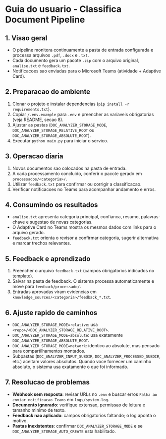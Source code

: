 # Guia do usuario - Classifica Document Pipeline

## 1. Visao geral
- O pipeline monitora continuamente a pasta de entrada configurada e processa arquivos `.pdf`, `.docx` e `.txt`.
- Cada documento gera um pacote `.zip` com o arquivo original, `analise.txt` e `feedback.txt`.
- Notificacoes sao enviadas para o Microsoft Teams (atividade + Adaptive Card).

## 2. Preparacao do ambiente
1. Clonar o projeto e instalar dependencias (`pip install -r requirements.txt`).
2. Copiar `/.env.example` para `.env` e preencher as variaveis obrigatorias (veja README, secao 8).
3. Ajustar as pastas (`DOC_ANALYZER_STORAGE_MODE`, `DOC_ANALYZER_STORAGE_RELATIVE_ROOT` ou `DOC_ANALYZER_STORAGE_ABSOLUTE_ROOT`).
4. Executar `python main.py` para iniciar o servico.

## 3. Operacao diaria
1. Novos documentos sao colocados na pasta de entrada.
2. A cada processamento concluido, conferir o pacote gerado em `processados/<categoria>/`.
3. Utilizar `feedback.txt` para confirmar ou corrigir a classificacao.
4. Verificar notificacoes no Teams para acompanhar andamento e erros.

## 4. Consumindo os resultados
- `analise.txt` apresenta categoria principal, confianca, resumo, palavras-chave e sugestao de novas categorias.
- O Adaptive Card no Teams mostra os mesmos dados com links para o arquivo gerado.
- `feedback.txt` orienta o revisor a confirmar categoria, sugerir alternativa e marcar trechos relevantes.

## 5. Feedback e aprendizado
1. Preencher o arquivo `feedback.txt` (campos obrigatorios indicados no template).
2. Salvar na pasta de feedback. O sistema processa automaticamente e move para `feedback/processado/`.
3. Entradas aprovadas viram evidencias em `knowledge_sources/<categoria>/feedback_*.txt`.

## 6. Ajuste rapido de caminhos
- `DOC_ANALYZER_STORAGE_MODE=relative`: usa `<repo>/<DOC_ANALYZER_STORAGE_RELATIVE_ROOT>`.
- `DOC_ANALYZER_STORAGE_MODE=absolute`: usa exatamente `DOC_ANALYZER_STORAGE_ABSOLUTE_ROOT`.
- `DOC_ANALYZER_STORAGE_MODE=network`: identico ao absolute, mas pensado para compartilhamentos montados.
- Subpastas (`DOC_ANALYZER_INPUT_SUBDIR`, `DOC_ANALYZER_PROCESSED_SUBDIR`, etc.) aceitam valores absolutos. Quando voce fornecer um caminho absoluto, o sistema usa exatamente o que foi informado.

## 7. Resolucao de problemas
- **Webhook sem resposta**: revisar URLs no `.env` e buscar erros `Falha ao enviar notificacao Teams` em `logs/system.log`.
- **Documento ignorado**: verifique extensao, permissao de leitura e tamanho minimo de texto.
- **Feedback nao aplicado**: campos obrigatorios faltando; o log aponta o motivo.
- **Pastas inexistentes**: confirmar `DOC_ANALYZER_STORAGE_MODE` e se `DOC_ANALYZER_STORAGE_AUTO_CREATE` esta habilitado.

